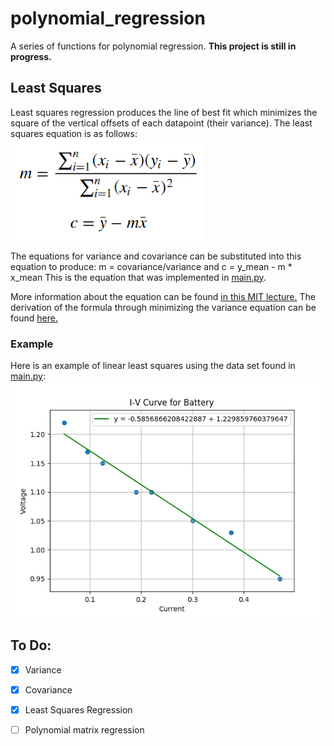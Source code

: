 # polynomial_regression
A series of functions for polynomial regression. <b>This project is still in progress.</b>

## Least Squares
Least squares regression produces the line of best fit which minimizes the square of the vertical offsets of each datapoint (their variance). The least squares equation is as follows:<br/>
![least squares equation](/readme_images/least_squares.png)

The equations for variance and covariance can be substituted into this equation to produce:
m = covariance/variance and c = y_mean - m * x_mean
This is the equation that was implemented in [main.py](main.py).

More information about the equation can be found [in this MIT lecture.](https://www.youtube.com/watch?v=YwZYSTQs-Hk) The derivation of the formula through minimizing the variance equation can be found [here.](https://docs.google.com/document/d/1vXgizn0Zz5VM_mTEfrRqwydfCyn0OY5DNlkieFLRU68/edit?usp=sharing)

### Example
Here is an example of linear least squares using the data set found in [main.py](main.py):  
![example least squares linear regression](/readme_images/iv_curve.png)

## To Do:
- [x] Variance
- [x] Covariance
- [x] Least Squares Regression
- [ ] Polynomial matrix regression

